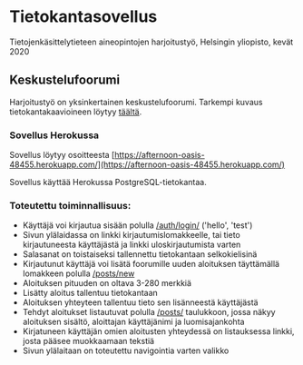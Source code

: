 # Tietokantasovellus
Tietojenkäsittelytieteen aineopintojen harjoitustyö, Helsingin yliopisto, kevät 2020

## Keskustelufoorumi
Harjoitustyö on yksinkertainen keskustelufoorumi.
Tarkempi kuvaus tietokantakaavioineen löytyy [täältä](https://github.com/riiraty/tietokantasovellus/blob/master/documentation/documentation.md).

### Sovellus Herokussa
Sovellus löytyy osoitteesta [https://afternoon-oasis-48455.herokuapp.com/](https://afternoon-oasis-48455.herokuapp.com/)

Sovellus käyttää Herokussa PostgreSQL-tietokantaa.

### Toteutettu toiminnallisuus: 
* Käyttäjä voi kirjautua sisään polulla [/auth/login/](https://afternoon-oasis-48455.herokuapp.com/auth/login/) ('hello', 'test')
* Sivun ylälaidassa on linkki kirjautumislomakkeelle, tai tieto kirjautuneesta käyttäjästä ja linkki uloskirjautumista varten
* Salasanat on toistaiseksi tallennettu tietokantaan selkokielisinä
* Kirjautunut käyttäjä voi lisätä foorumille uuden aloituksen täyttämällä lomakkeen polulla [/posts/new](https://afternoon-oasis-48455.herokuapp.com/posts/new)
* Aloituksen pituuden on oltava 3-280 merkkiä
* Lisätty aloitus tallentuu tietokantaan
* Aloituksen yhteyteen tallentuu tieto sen lisänneestä käyttäjästä
* Tehdyt aloitukset listautuvat polulla [/posts/](https://afternoon-oasis-48455.herokuapp.com/posts/) taulukkoon, jossa näkyy aloituksen sisältö, aloittajan käyttäjänimi ja luomisajankohta
* Kirjatuneen käyttäjän omien aloitusten yhteydessä on listauksessa linkki, josta pääsee muokkaamaan tekstiä
* Sivun ylälaitaan on toteutettu navigointia varten valikko
